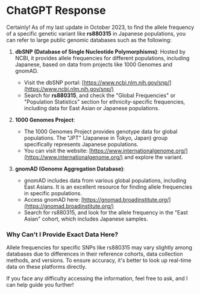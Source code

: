 # ChatGPT Response

Certainly! As of my last update in October 2023, to find the allele frequency of a specific genetic variant like **rs880315** in Japanese populations, you can refer to large public genomic databases such as the following:

1. **dbSNP (Database of Single Nucleotide Polymorphisms)**:
   Hosted by NCBI, it provides allele frequencies for different populations, including Japanese, based on data from projects like 1000 Genomes and gnomAD.

   - Visit the dbSNP portal: [https://www.ncbi.nlm.nih.gov/snp/](https://www.ncbi.nlm.nih.gov/snp/)
   - Search for **rs880315**, and check the "Global Frequencies" or "Population Statistics" section for ethnicity-specific frequencies, including data for East Asian or Japanese populations.

2. **1000 Genomes Project**:
   - The 1000 Genomes Project provides genotype data for global populations. The "JPT" (Japanese in Tokyo, Japan) group specifically represents Japanese populations.
   - You can visit the website: [https://www.internationalgenome.org/](https://www.internationalgenome.org/) and explore the variant.

3. **gnomAD (Genome Aggregation Database)**:
   - gnomAD includes data from various global populations, including East Asians. It is an excellent resource for finding allele frequencies in specific populations.
   - Access gnomAD here: [https://gnomad.broadinstitute.org/](https://gnomad.broadinstitute.org/)
   - Search for rs880315, and look for the allele frequency in the "East Asian" cohort, which includes Japanese samples.

### Why Can't I Provide Exact Data Here?
Allele frequencies for specific SNPs like rs880315 may vary slightly among databases due to differences in their reference cohorts, data collection methods, and versions. To ensure accuracy, it's better to look up real-time data on these platforms directly.

If you face any difficulty accessing the information, feel free to ask, and I can help guide you further!